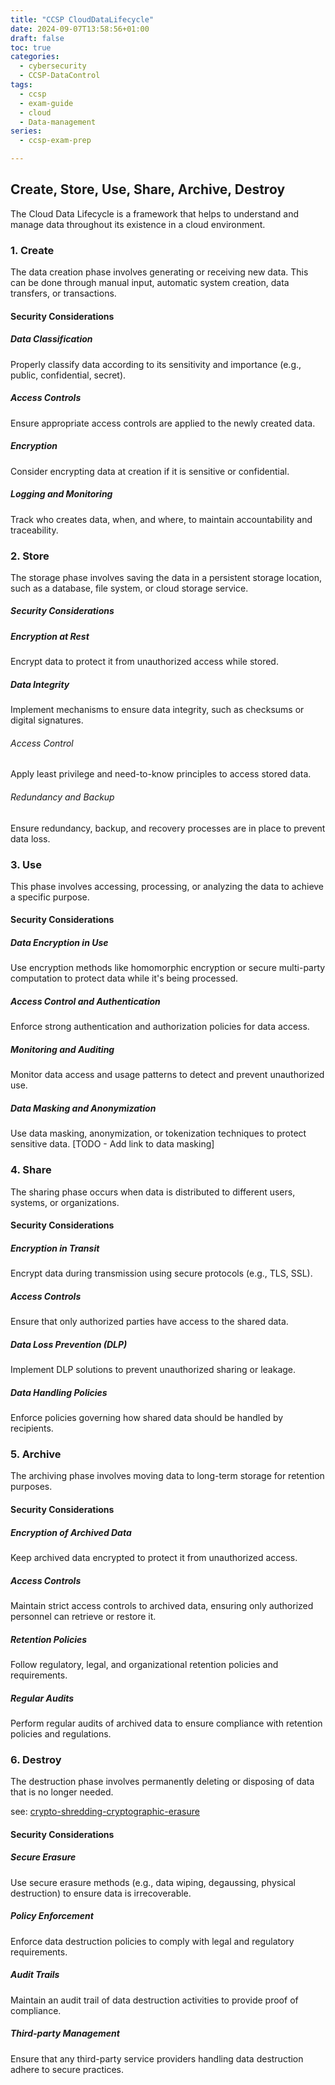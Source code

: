 ```yaml
---
title: "CCSP CloudDataLifecycle"
date: 2024-09-07T13:58:56+01:00
draft: false
toc: true
categories:
  - cybersecurity
  - CCSP-DataControl
tags:
  - ccsp
  - exam-guide
  - cloud
  - Data-management
series:
  - ccsp-exam-prep

---
```


## **C**reate, **S**tore, **U**se, **S**hare, **A**rchive, **D**estroy

The Cloud Data Lifecycle is a framework that helps to understand and manage data throughout its
existence in a cloud environment.

### 1. Create

The data creation phase involves generating or receiving new data. This can be done through manual
input, automatic system creation, data transfers, or transactions.

#### Security Considerations

##### Data Classification

Properly classify data according to its sensitivity and importance (e.g., public, confidential,
secret).

##### Access Controls

Ensure appropriate access controls are applied to the newly created data.

##### Encryption

Consider encrypting data at creation if it is sensitive or confidential.

##### Logging and Monitoring

Track who creates data, when, and where, to maintain accountability and traceability.

### 2. Store

The storage phase involves saving the data in a persistent storage location, such as a
database, file system, or cloud storage service.

##### Security Considerations

##### Encryption at Rest

Encrypt data to protect it from unauthorized access while stored.

##### Data Integrity

Implement mechanisms to ensure data integrity, such as checksums or digital
signatures.

###### Access Control

Apply least privilege and need-to-know principles to access stored data.

###### Redundancy and Backup

Ensure redundancy, backup, and recovery processes are in place to prevent
data loss.

### 3. Use

This phase involves accessing, processing, or analyzing the data to achieve a specific
purpose.

#### Security Considerations

##### Data Encryption in Use

Use encryption methods like homomorphic encryption or secure multi-party
computation to protect data while it's being processed.

##### Access Control and Authentication

Enforce strong authentication and authorization policies for data
access.

##### Monitoring and Auditing

Monitor data access and usage patterns to detect and prevent unauthorized
use.

##### Data Masking and Anonymization

Use data masking, anonymization, or tokenization techniques to
protect sensitive data. [TODO - Add link to data masking]

### 4. Share

The sharing phase occurs when data is distributed to different users, systems, or organizations.

#### Security Considerations

##### Encryption in Transit

Encrypt data during transmission using secure protocols (e.g., TLS, SSL).

##### Access Controls

Ensure that only authorized parties have access to the shared data.

##### Data Loss Prevention (DLP)

Implement DLP solutions to prevent unauthorized sharing or leakage.

##### Data Handling Policies

Enforce policies governing how shared data should be handled by recipients.

### 5. Archive

The archiving phase involves moving data to long-term storage for retention purposes.

#### Security Considerations

##### Encryption of Archived Data

Keep archived data encrypted to protect it from unauthorized access.

##### Access Controls

Maintain strict access controls to archived data, ensuring only authorized personnel can retrieve or
restore it.

##### Retention Policies

Follow regulatory, legal, and organizational retention policies and requirements.

##### Regular Audits

Perform regular audits of archived data to ensure compliance with retention policies and
regulations.

### 6. Destroy

The destruction phase involves permanently deleting or disposing of data that is no
longer needed.

see: [crypto-shredding-cryptographic-erasure](/post/ccsp-datacontrol/#crypto-shredding-cryptographic-erasure)

#### Security Considerations

##### Secure Erasure

Use secure erasure methods (e.g., data wiping, degaussing, physical destruction) to
ensure data is irrecoverable.

##### Policy Enforcement

Enforce data destruction policies to comply with legal and regulatory
requirements.

##### Audit Trails

Maintain an audit trail of data destruction activities to provide proof of compliance.

##### Third-party Management

Ensure that any third-party service providers handling data destruction
adhere to secure practices.


